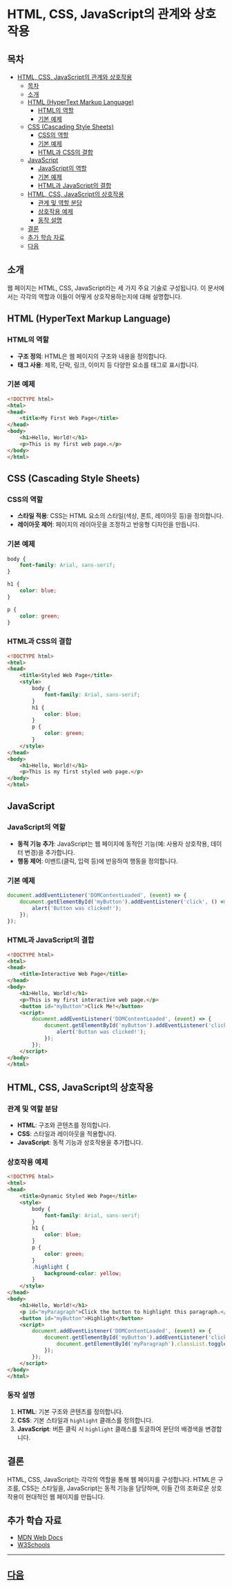 # HTML, CSS, JavaScript의 관계와 상호작용

## 목차
- [HTML, CSS, JavaScript의 관계와 상호작용](#html-css-javascript의-관계와-상호작용)
  - [목차](#목차)
  - [소개](#소개)
  - [HTML (HyperText Markup Language)](#html-hypertext-markup-language)
    - [HTML의 역할](#html의-역할)
    - [기본 예제](#기본-예제)
  - [CSS (Cascading Style Sheets)](#css-cascading-style-sheets)
    - [CSS의 역할](#css의-역할)
    - [기본 예제](#기본-예제-1)
    - [HTML과 CSS의 결합](#html과-css의-결합)
  - [JavaScript](#javascript)
    - [JavaScript의 역할](#javascript의-역할)
    - [기본 예제](#기본-예제-2)
    - [HTML과 JavaScript의 결합](#html과-javascript의-결합)
  - [HTML, CSS, JavaScript의 상호작용](#html-css-javascript의-상호작용)
    - [관계 및 역할 분담](#관계-및-역할-분담)
    - [상호작용 예제](#상호작용-예제)
    - [동작 설명](#동작-설명)
  - [결론](#결론)
  - [추가 학습 자료](#추가-학습-자료)
  - [다음](#다음)

## 소개
웹 페이지는 HTML, CSS, JavaScript라는 세 가지 주요 기술로 구성됩니다. 이 문서에서는 각각의 역할과 이들이 어떻게 상호작용하는지에 대해 설명합니다.

## HTML (HyperText Markup Language)

### HTML의 역할
- **구조 정의**: HTML은 웹 페이지의 구조와 내용을 정의합니다.
- **태그 사용**: 제목, 단락, 링크, 이미지 등 다양한 요소를 태그로 표시합니다.

### 기본 예제
```html
<!DOCTYPE html>
<html>
<head>
    <title>My First Web Page</title>
</head>
<body>
    <h1>Hello, World!</h1>
    <p>This is my first web page.</p>
</body>
</html>
```

## CSS (Cascading Style Sheets)

### CSS의 역할
- **스타일 적용**: CSS는 HTML 요소의 스타일(색상, 폰트, 레이아웃 등)을 정의합니다.
- **레이아웃 제어**: 페이지의 레이아웃을 조정하고 반응형 디자인을 만듭니다.

### 기본 예제
```css
body {
    font-family: Arial, sans-serif;
}

h1 {
    color: blue;
}

p {
    color: green;
}
```

### HTML과 CSS의 결합
```html
<!DOCTYPE html>
<html>
<head>
    <title>Styled Web Page</title>
    <style>
        body {
            font-family: Arial, sans-serif;
        }
        h1 {
            color: blue;
        }
        p {
            color: green;
        }
    </style>
</head>
<body>
    <h1>Hello, World!</h1>
    <p>This is my first styled web page.</p>
</body>
</html>
```

## JavaScript

### JavaScript의 역할
- **동적 기능 추가**: JavaScript는 웹 페이지에 동적인 기능(예: 사용자 상호작용, 데이터 변경)을 추가합니다.
- **행동 제어**: 이벤트(클릭, 입력 등)에 반응하여 행동을 정의합니다.

### 기본 예제
```javascript
document.addEventListener('DOMContentLoaded', (event) => {
    document.getElementById('myButton').addEventListener('click', () => {
        alert('Button was clicked!');
    });
});
```

### HTML과 JavaScript의 결합
```html
<!DOCTYPE html>
<html>
<head>
    <title>Interactive Web Page</title>
</head>
<body>
    <h1>Hello, World!</h1>
    <p>This is my first interactive web page.</p>
    <button id="myButton">Click Me!</button>
    <script>
        document.addEventListener('DOMContentLoaded', (event) => {
            document.getElementById('myButton').addEventListener('click', () => {
                alert('Button was clicked!');
            });
        });
    </script>
</body>
</html>
```

## HTML, CSS, JavaScript의 상호작용

### 관계 및 역할 분담
- **HTML**: 구조와 콘텐츠를 정의합니다.
- **CSS**: 스타일과 레이아웃을 적용합니다.
- **JavaScript**: 동적 기능과 상호작용을 추가합니다.

### 상호작용 예제
```html
<!DOCTYPE html>
<html>
<head>
    <title>Dynamic Styled Web Page</title>
    <style>
        body {
            font-family: Arial, sans-serif;
        }
        h1 {
            color: blue;
        }
        p {
            color: green;
        }
        .highlight {
            background-color: yellow;
        }
    </style>
</head>
<body>
    <h1>Hello, World!</h1>
    <p id="myParagraph">Click the button to highlight this paragraph.</p>
    <button id="myButton">Highlight</button>
    <script>
        document.addEventListener('DOMContentLoaded', (event) => {
            document.getElementById('myButton').addEventListener('click', () => {
                document.getElementById('myParagraph').classList.toggle('highlight');
            });
        });
    </script>
</body>
</html>
```

### 동작 설명
1. **HTML**: 기본 구조와 콘텐츠를 정의합니다.
2. **CSS**: 기본 스타일과 `highlight` 클래스를 정의합니다.
3. **JavaScript**: 버튼 클릭 시 `highlight` 클래스를 토글하여 문단의 배경색을 변경합니다.

## 결론
HTML, CSS, JavaScript는 각각의 역할을 통해 웹 페이지를 구성합니다. HTML은 구조를, CSS는 스타일을, JavaScript는 동적 기능을 담당하며, 이들 간의 조화로운 상호작용이 현대적인 웹 페이지를 만듭니다.

## 추가 학습 자료
- [MDN Web Docs](https://developer.mozilla.org/)
- [W3Schools](https://www.w3schools.com/)

---
## [다음](./02_02_Forntend_framework.md)